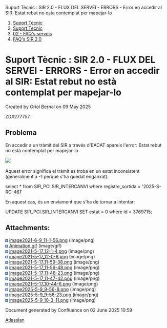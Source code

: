 Suport Tècnic : SIR 2.0 - FLUX DEL SERVEI - ERRORS - Error en accedir al SIR: Estat rebut no està contemplat per mapejar-lo  

1.  [Suport Tècnic](index.html)
2.  [Suport Tècnic](13893782.html)
3.  [02 - FAQ's serveis](26313393.html)
4.  [FAQ's SIR 2.0](41523073.html)

Suport Tècnic : SIR 2.0 - FLUX DEL SERVEI - ERRORS - Error en accedir al SIR: Estat rebut no està contemplat per mapejar-lo
===========================================================================================================================

Created by Oriol Bernal on 09 May 2025

ZD#277757

Problema
--------

En accedir a un tràmit del SIR a través d'EACAT apareix l'error: Estat rebut no està contemplat per mapejar-lo

![](attachments/128647610/128647623.png)

  

Aquest error significa el tràmit es troba en un estat inconsistent (generalment a -1 perquè s'ha quedat enganxat).

select \* from SIR\_PCI.SIR\_INTERCANVI where registre\_sortida = '2025-S-RC-461'

En aquest cas, és un enviament que s'ha de tornar a intentar:

UPDATE SIR\_PCI.SIR\_INTERCANVI SET estat = 0 where id = 3769715;

  

Attachments:
------------

![](images/icons/bullet_blue.gif) [image2021-6-9\_11-1-56.png](attachments/128647610/128647611.png) (image/png)  
![](images/icons/bullet_blue.gif) [Animation.gif](attachments/128647610/128647612.gif) (image/gif)  
![](images/icons/bullet_blue.gif) [image2021-5-17\_12-1-4.png](attachments/128647610/128647613.png) (image/png)  
![](images/icons/bullet_blue.gif) [image2021-5-17\_12-0-6.png](attachments/128647610/128647614.png) (image/png)  
![](images/icons/bullet_blue.gif) [image2021-5-17\_11-59-38.png](attachments/128647610/128647615.png) (image/png)  
![](images/icons/bullet_blue.gif) [image2021-5-17\_11-56-48.png](attachments/128647610/128647616.png) (image/png)  
![](images/icons/bullet_blue.gif) [image2021-5-17\_11-48-23.png](attachments/128647610/128647617.png) (image/png)  
![](images/icons/bullet_blue.gif) [image2021-5-17\_11-47-42.png](attachments/128647610/128647618.png) (image/png)  
![](images/icons/bullet_blue.gif) [image2021-5-17\_10-44-6.png](attachments/128647610/128647619.png) (image/png)  
![](images/icons/bullet_blue.gif) [image2025-5-9\_9-56-8.png](attachments/128647610/128647621.png) (image/png)  
![](images/icons/bullet_blue.gif) [image2025-5-9\_9-56-23.png](attachments/128647610/128647622.png) (image/png)  
![](images/icons/bullet_blue.gif) [image2025-5-9\_10-3-11.png](attachments/128647610/128647623.png) (image/png)  

Document generated by Confluence on 02 June 2025 10:59

[Atlassian](http://www.atlassian.com/)